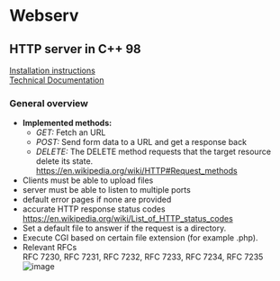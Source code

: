 # Webserv
## HTTP server in C++ 98

[Installation instructions](docs/install.md)  
[Technical Documentation](docs/documentation.md)  
### General overview
- **Implemented methods:**
    * _GET:_ Fetch an URL  
    * _POST:_ Send form data to a URL and get a response back  
    * _DELETE:_ The DELETE method requests that the target resource delete its state.  
https://en.wikipedia.org/wiki/HTTP#Request_methods  
- Clients must be able to upload files
- server must be able to listen to multiple ports
- default error pages if none are provided
- accurate HTTP response status codes  
https://en.wikipedia.org/wiki/List_of_HTTP_status_codes  
- Set a default file to answer if the request is a directory.
- Execute CGI based on certain file extension (for example .php).
- Relevant RFCs  
RFC 7230, RFC 7231, RFC 7232, RFC 7233, RFC 7234, RFC 7235  
![image](https://user-images.githubusercontent.com/71138634/231741862-8518d519-c24b-4267-9444-889be657f609.png)
